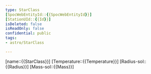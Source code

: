 ```yaml
---
type: StarClass
[SpocWebEntityId::{{SpocWebEntityId}}]
[StationUId::{{Id}}]
isDeleted: false
isReadOnly: false
confidential: public
tags:
- astro/StarClass

---
```

[name::{{StarClass}}]
[Temperature::{{Temperature}}]
[Radius-sol::{{Radius}}]
[Mass-sol::{{Mass}}]
